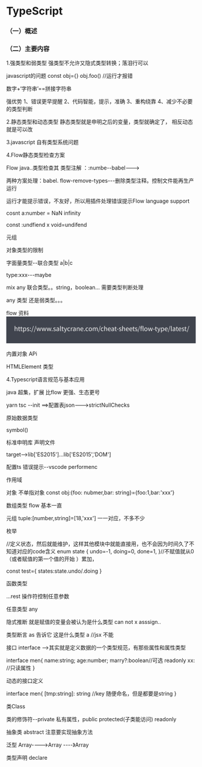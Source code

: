 # TypeScript

### （一）概述

### （二）主要内容

1.强类型和弱类型
 强类型不允许又隐式类型转换；落泪行可以

 javascript的问题
  const obj={}
  obj.foo() //运行才报错

数字+‘字符串’==拼接字符串

强优势
1、错误更早提醒
2、代码智能，提示，准确
3、重构绕靠
4、减少不必要的类型判断


2.静态类型和动态类型
 静态类型就是申明之后的变量，类型就确定了， 相反动态就是可以改

3.javascript 自有类型系统问题

4.Flow静态类型检查方案

Flow java..类型检查其 
类型注解 ：:numbe--babel--->

两种方案处理：babel. flow-remove-types---删除类型注释。控制文件能再生产运行

运行才能提示错误，不友好，所以用插件处理错误提示Flow language support

cosnt a:number = NaN infinity

const :undfiend x void=undifend


元组

对象类型的限制

字面量类型--联合类型 a|b|c

type:xxx---maybe

mix any 联合类型。。string，boolean...
需要类型判断处理

any 类型
还是弱类型。。。

flow 资料
![](./note-img/3-2.png) 

内置对象 APi

HTMLElement 类型



4.Typescript语言规范与基本应用


java 超集，扩展 比flow 更强、生态更号

yarn tsc --init ==>配置表json--->strictNullChecks

原始数据类型


symbol()

标准申明库  声明文件

target-->lib['ES2015']...lib['ES2015','DOM']

配置ts 错误提示--vscode performenc


作用域

对象 不单指对象 const obj:{foo: nubmer,bar: string}={foo:1,bar:'xxx'}

数组类型  flow 基本一直

元组 tuple:[number,string]=[18,'xxx']  一一对应，不多不少

枚举

//定义状态，然后就能维护，这样其他模块中就能直接用，也不会因为时间久了不知道对应的code含义
enum state {
  undo=-1,
  doing=0,
  done=1,
}//不赋值就从0（或者赋值的第一个值的开始 ）累加，


const test={
  states:state.undo/.doing
}


函数类型


...rest 操作符控制任意参数


任意类型 any

隐式推断  就是赋值的变量会被认为是什么类型 can not x asssign..

类型断言 as  告诉它 这是什么类型  <string>a //jsx 不能


接口 interface -->其实就是定义数据的一个类型规范，有那些属性和属性类型

interface men{
  name:string;
  age:number;
  marry?:boolean//可选
  readonly xx: //只读属性
}

动态的接口定义

interface men{
  [tmp:string]: string  //key 随便命名，但是都要是string
}

类Class

类的修饰符--private 私有属性，public protected(子类能访问)  readonly

抽象类 abstract  注意要实现抽象方法

泛型
Array<T>---->Array<number>  ----》Array<string>  

类型声明
declare
